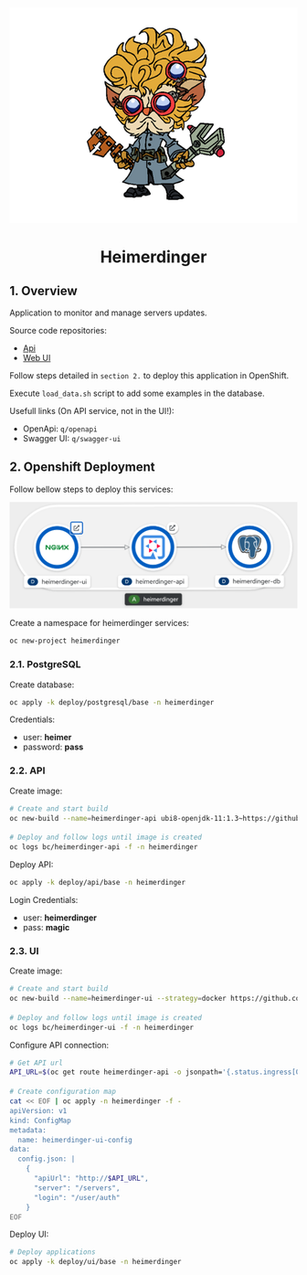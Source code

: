 <p align="center">
  <img src="img/tittle.png" />
</p>
<h1 align="center">Heimerdinger</h1>

## 1. Overview

Application to monitor and manage servers updates.

Source code repositories:

- [Api](https://github.com/clbartolome/heimerdinger-api)
- [Web UI](https://github.com/clbartolome/heimerdinger-ui)

Follow steps detailed in `section 2.` to deploy this application in OpenShift.

Execute `load_data.sh` script to add some examples in the database. 

Usefull links (On API service, not in the UI!):

- OpenApi: `q/openapi`
- Swagger UI: `q/swagger-ui`

## 2. Openshift Deployment

Follow bellow steps to deploy this services:

![topology](img/ocp-topology.png)

Create a namespace for heimerdinger services:

```sh
oc new-project heimerdinger
```

### 2.1. PostgreSQL

Create database:

```sh
oc apply -k deploy/postgresql/base -n heimerdinger
```

Credentials:

- user: **heimer**
- password: **pass**

### 2.2. API

Create image:

```sh
# Create and start build
oc new-build --name=heimerdinger-api ubi8-openjdk-11:1.3~https://github.com/clbartolome/heimerdinger-api -n heimerdinger

# Deploy and follow logs until image is created
oc logs bc/heimerdinger-api -f -n heimerdinger
```

Deploy API:

```sh
oc apply -k deploy/api/base -n heimerdinger
```

Login Credentials:
- user: **heimerdinger**
- pass: **magic**

### 2.3. UI

Create image:

```sh
# Create and start build
oc new-build --name=heimerdinger-ui --strategy=docker https://github.com/clbartolome/heimerdinger-ui -n heimerdinger

# Deploy and follow logs until image is created
oc logs bc/heimerdinger-ui -f -n heimerdinger
```

Configure API connection:

```sh
# Get API url
API_URL=$(oc get route heimerdinger-api -o jsonpath='{.status.ingress[0].host}' -n heimerdinger)

# Create configuration map
cat << EOF | oc apply -n heimerdinger -f -
apiVersion: v1
kind: ConfigMap
metadata:
  name: heimerdinger-ui-config
data:
  config.json: |
    {
      "apiUrl": "http://$API_URL",
      "server": "/servers",
      "login": "/user/auth"
    }
EOF
```

Deploy UI:

```sh
# Deploy applications
oc apply -k deploy/ui/base -n heimerdinger
```




